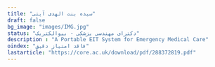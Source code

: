 ```yaml
---
title: "سیده بنت الهدی آیتی"
draft: false
bg_image: "images/IMG.jpg"
status: "دکترای مهندسی پزشکی - بیوالکتریک"
description : "A Portable EIT System for Emergency Medical Care"
oindex: "فاقد امتیاز دقیق"
lastarticle: "https://core.ac.uk/download/pdf/288372819.pdf"
---
```

